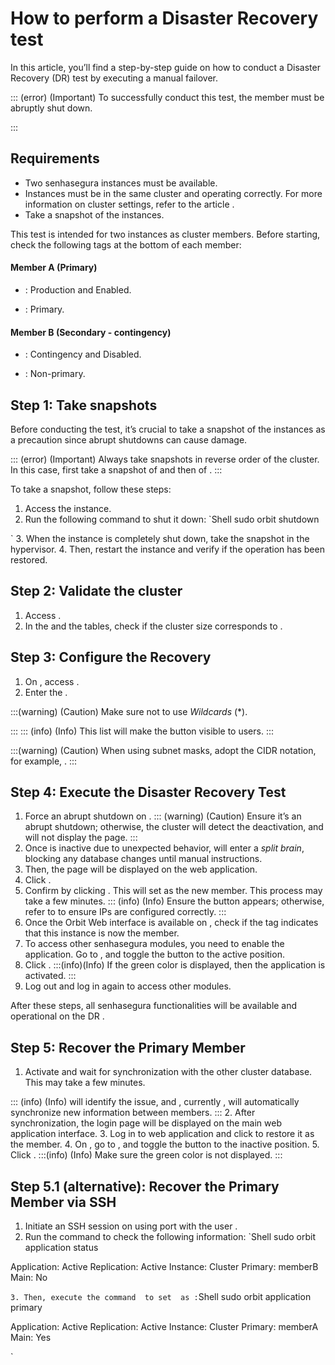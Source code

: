 # How to perform a Disaster Recovery test 

In this article, you’ll find a step-by-step guide on how to conduct a Disaster Recovery (DR) test by executing a manual failover.

::: (error) (Important)
To successfully conduct this test, the  member must be abruptly shut down.

:::

## Requirements

* Two senhasegura instances must be available.
* Instances must be in the same cluster and operating correctly. For more information on cluster settings, refer to the article .
* Take a snapshot of the instances.

This test is intended for two instances as cluster members. Before starting, check the following tags at the bottom of each member:

#### Member A (Primary)

* : Production and Enabled.

* : Primary.

#### Member B (Secondary - contingency)

* : Contingency and Disabled.

* : Non-primary.

## Step 1: Take snapshots

Before conducting the test, it’s crucial to take a snapshot of the instances as a precaution since abrupt shutdowns can cause damage.

::: (error) (Important)
Always take snapshots in reverse order of the cluster. In this case, first take a snapshot of  and then of .
:::

To take a snapshot, follow these steps:

1. Access the instance.
2. Run the following command to shut it down:
`Shell
sudo orbit shutdown

`
3. When the instance is completely shut down, take the snapshot in the hypervisor.
4. Then, restart the instance and verify if the operation has been restored.

## Step 2: Validate the cluster

1. Access .
2. In the  and the  tables, check if the cluster size corresponds to .

## Step 3: Configure the Recovery

1. On , access .
2. Enter the . 

:::(warning) (Caution)
Make sure not to use *Wildcards* (*).

:::
::: (info) (Info)
This list will make the  button visible to users.
:::

:::(warning) (Caution)
When using subnet masks, adopt the CIDR notation, for example, .
:::

## Step 4: Execute the Disaster Recovery Test

1. Force an abrupt shutdown on .
::: (warning) (Caution)
Ensure it’s an abrupt shutdown; otherwise, the cluster will detect the deactivation, and  will not display the  page.
:::
2. Once  is inactive due to unexpected behavior,  will enter a *split brain*, blocking any database changes until manual instructions. 
3. Then, the  page will be displayed on the web application.
4. Click .
5. Confirm by clicking . This will set  as the new  member. This process may take a few minutes.
::: (info) (Info)
Ensure the button appears; otherwise, refer to  to ensure IPs are configured correctly.
:::
6. Once the Orbit Web interface is available on , check if the tag indicates that this instance is now the  member.
7. To access other senhasegura modules, you need to enable the application. Go to , and toggle the  button to the active position.
8. Click . 
:::(info)(Info)
If the green color is displayed, then the application is activated.
:::
9.  Log out and log in again to access other modules.

After these steps, all senhasegura functionalities will be available and operational on the DR .

## Step 5: Recover the Primary Member

1. Activate  and wait for synchronization with the other cluster database. This may take a few minutes.

::: (info) (Info)
 will identify the issue, and , currently , will automatically synchronize new information between members.
:::
2. After synchronization, the login page will be displayed on the main web application interface.
3. Log in to  web application and click  to restore it as the  member.
4. On , go to , and toggle the  button to the inactive position.
5. Click . 
:::(info) (Info)
Make sure the green color is not displayed.
:::

## Step 5.1 (alternative): Recover the Primary Member via SSH

1. Initiate an SSH session on  using port  with the user . 
2. Run the command  to check the following information:
`Shell
 sudo orbit application status

Application: Active
Replication: Active
Instance:    Cluster
Primary:     memberB
Main:        No

`
3. Then, execute the command  to set  as :
`Shell
sudo orbit application primary

Application: Active
Replication: Active
Instance:    Cluster
Primary:     memberA
Main:        Yes

`